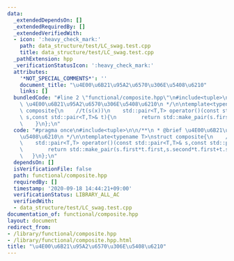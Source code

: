 ```yaml
---
data:
  _extendedDependsOn: []
  _extendedRequiredBy: []
  _extendedVerifiedWith:
  - icon: ':heavy_check_mark:'
    path: data_structure/test/LC_swag.test.cpp
    title: data_structure/test/LC_swag.test.cpp
  _pathExtension: hpp
  _verificationStatusIcon: ':heavy_check_mark:'
  attributes:
    '*NOT_SPECIAL_COMMENTS*': ''
    document_title: "\u4E00\u6B21\u95A2\u6570\u306E\u5408\u6210"
    links: []
  bundledCode: "#line 2 \"functional/composite.hpp\"\n#include<tuple>\n\n/**\n * @brief\
    \ \u4E00\u6B21\u95A2\u6570\u306E\u5408\u6210\n */\n\ntemplate<typename T>\nstruct\
    \ composite{\n    //t(s(x))\n    std::pair<T,T> operator()(const std::pair<T,T>&\
    \ s,const std::pair<T,T>& t){\n        return std::make_pair(s.first*t.first,s.second*t.first+t.second);\n\
    \    }\n};\n"
  code: "#pragma once\n#include<tuple>\n\n/**\n * @brief \u4E00\u6B21\u95A2\u6570\u306E\
    \u5408\u6210\n */\n\ntemplate<typename T>\nstruct composite{\n    //t(s(x))\n\
    \    std::pair<T,T> operator()(const std::pair<T,T>& s,const std::pair<T,T>& t){\n\
    \        return std::make_pair(s.first*t.first,s.second*t.first+t.second);\n \
    \   }\n};\n"
  dependsOn: []
  isVerificationFile: false
  path: functional/composite.hpp
  requiredBy: []
  timestamp: '2020-09-18 14:44:21+09:00'
  verificationStatus: LIBRARY_ALL_AC
  verifiedWith:
  - data_structure/test/LC_swag.test.cpp
documentation_of: functional/composite.hpp
layout: document
redirect_from:
- /library/functional/composite.hpp
- /library/functional/composite.hpp.html
title: "\u4E00\u6B21\u95A2\u6570\u306E\u5408\u6210"
---
```


